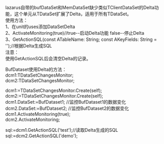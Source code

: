 lazarus自带的bufDataSet和MemDataSet缺少类似TClientDataSet的Delta功能，这个单元从TDataSet扩展了Delta，适用于所有TDataSet。  
使用方法：  
1、在unit的uses添加DataSetDelta  
2、ActivateMonitoring(true)//true--启动Delta功能  false--停止Delta  
3、GetActionSQL(const ATableName: String; const AKeyFields: String = '');//根据Delta生成SQL  
注意：  
使用GetActionSQL后会清空Delta的记录。  
  
BufDataset使用Delta的方法：  
  dcm1:TDataSetChangesMonitor;  
  dcm2:TDataSetChangesMonitor;  

  dcm1:=TDataSetChangesMonitor.Create(self);  
  dcm2:=TDataSetChangesMonitor.Create(self);  
  dcm1.DataSet:=BufDataset1; //监控BufDataset1的数据变化  
  dcm2.DataSet:=BufDataset2; //监控BufDataset2的数据变化  
  dcm1.ActivateMonitoring(true);  
  dcm2.ActivateMonitoring;  

  sql:=dcm1.GetActionSQL('test');//读取Delta生成的SQL
  sql:=dcm2.GetActionSQL('demo');  

